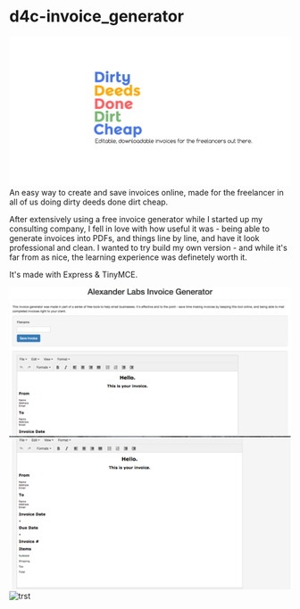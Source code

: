 # d4c-invoice_generator

![trst](/d4clogo.png)
An easy way to create and save invoices online, made for the freelancer in all of us doing dirty deeds done dirt cheap.

After extensively using a free invoice generator while I started up my consulting company, I fell in love with how useful it was - being able to 
generate invoices into PDFs, and things line by line, and have it look professional and clean. I wanted to try build my own version - and while
it's far from as nice, the learning experience was definetely worth it.

It's made with Express & TinyMCE.

![trst](/d4c1.png)
![trst](/d4c2.png)
![trst](/d4c3.png)
